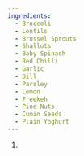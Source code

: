 ```yaml
---
ingredients:
  - Broccoli
  - Lentils
  - Brussel Sprouts
  - Shallots
  - Baby Spinach
  - Red Chilli
  - Garlic
  - Dill
  - Parsley
  - Lemon
  - Freekeh
  - Pine Nuts
  - Cumin Seeds
  - Plain Yoghurt
---
```

1. 